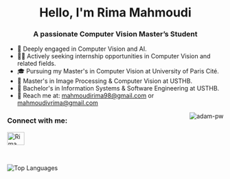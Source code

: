 <h1 align="center">Hello, I'm Rima Mahmoudi</h1>
<h3 align="center">A passionate Computer Vision Master’s Student</h3> 

- 🌱 Deeply engaged in Computer Vision and AI.
- 👩‍💻 Actively seeking internship opportunities in Computer Vision and related fields.
- 🎓 Pursuing my Master's in Computer Vision at University of Paris Cité.
- 🏫 Master's in Image Processing & Computer Vision at USTHB.
- 💼 Bachelor's in Information Systems & Software Engineering at USTHB.
- 📧 Reach me at: mahmoudirima98@gmail.com or mahmoudivrima@gmail.com

<p><img align="right" src="https://github.com/vivosalvador/vivosalvador/blob/main/animation.gif" alt="adam-pw" /></p>

<h3 align="left">Connect with me:</h3> <p align="left">
  <a href="https://www.linkedin.com/in/rima-mahmoudi-664600232" target="blank"><img align="center"
      src="https://raw.githubusercontent.com/rahuldkjain/github-profile-readme-generator/master/src/images/icons/Social/linked-in-alt.svg"
      alt="Rima Mahmoudi" height="30" width="40" /></a>
</p>

<br>

![Top Languages](https://github-readme-stats.vercel.app/api/top-langs/?username=vivorima&theme=buefy)
